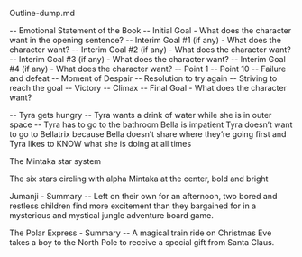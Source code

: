 Outline-dump.md

-- Emotional Statement of the Book
-- Initial Goal - What does the character want in the opening sentence?
-- Interim Goal #1 (if any) - What does the character want?
-- Interim Goal #2 (if any) - What does the character want?
-- Interim Goal #3 (if any) - What does the character want?
-- Interim Goal #4 (if any) - What does the character want?
-- Point 1
-- Point 10
-- Failure and defeat
-- Moment of Despair
-- Resolution to try again
-- Striving to reach the goal
-- Victory
-- Climax
-- Final Goal - What does the character want?  

-- Tyra gets hungry
-- Tyra wants a drink of water while she is in outer space
-- Tyra has to go to the bathroom
Bella is impatient
Tyra doesn’t want to go to Bellatrix because Bella doesn’t share where they’re going first and Tyra likes to KNOW what she is doing at all times

The Mintaka star system 

The six stars circling with alpha Mintaka at the center, bold and bright


Jumanji - Summary
-- Left on their own for an afternoon, two bored and restless children find more excitement than they bargained for in a mysterious and mystical jungle adventure board game.

The Polar Express - Summary
-- A magical train ride on Christmas Eve takes a boy to the North Pole to receive a special gift from Santa Claus.